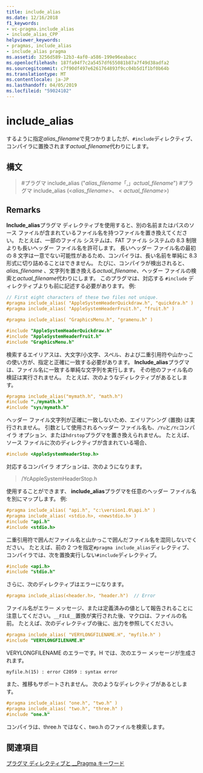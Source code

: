 ```yaml
---
title: include_alias
ms.date: 12/16/2018
f1_keywords:
- vc-pragma.include_alias
- include_alias_CPP
helpviewer_keywords:
- pragmas, include_alias
- include_alias pragma
ms.assetid: 3256d589-12b3-4af0-a586-199e96eabacc
ms.openlocfilehash: 187fa94f7c2a5457df655081b87a7f49d38adfa2
ms.sourcegitcommit: c7f90df497e6261764893f9cc04b5d1f1bf0b64b
ms.translationtype: MT
ms.contentlocale: ja-JP
ms.lasthandoff: 04/05/2019
ms.locfileid: "59024102"
---
```

# <a name="includealias"></a>include_alias

するように指定*alias_filename*で見つかりましたが、`#include`ディレクティブ、コンパイラに置換されます*actual_filename*代わりにします。

## <a name="syntax"></a>構文

> #<a name="pragma-includealiasaliasfilename-actualfilename"></a>プラグマ include_alias ("*alias_filename*「,」*actual_filename*")
> #<a name="pragma-includealiasaliasfilename-actualfilename"></a>プラグマ include_alias (\<*alias_filename*>、 \< *actual_filename*>)

## <a name="remarks"></a>Remarks

**Include_alias**プラグマ ディレクティブを使用すると、別の名前またはパスのソース ファイルが含まれているファイル名を持つファイルを置き換えてください。 たとえば、一部のファイル システムは、FAT ファイル システムの 8.3 制限よりも長いヘッダー ファイル名を許可します。 長いヘッダー ファイル名の最初の 8 文字は一意でない可能性があるため、コンパイラは、長い名前を単純に 8.3 形式に切り詰めることはできません。 たびに、コンパイラが検出されると、 *alias_filename* 、文字列を置き換える*actual_filename*、ヘッダー ファイルの検索と*actual_filename*代わりにします。 このプラグマは、対応する `#include` ディレクティブよりも前に記述する必要があります。 例:

```cpp
// First eight characters of these two files not unique.
#pragma include_alias( "AppleSystemHeaderQuickdraw.h", "quickdra.h" )
#pragma include_alias( "AppleSystemHeaderFruit.h", "fruit.h" )

#pragma include_alias( "GraphicsMenu.h", "gramenu.h" )

#include "AppleSystemHeaderQuickdraw.h"
#include "AppleSystemHeaderFruit.h"
#include "GraphicsMenu.h"
```

検索するエイリアスは、大文字/小文字、スペル、および二重引用符や山かっこの使い方が、指定と正確に一致する必要があります。 **Include_alias**プラグマは、ファイル名に一致する単純な文字列を実行します。 その他のファイル名の検証は実行されません。 たとえば、次のようなディレクティブがあるとします。

```cpp
#pragma include_alias("mymath.h", "math.h")
#include "./mymath.h"
#include "sys/mymath.h"
```

ヘッダー ファイル文字列が正確に一致しないため、エイリアシング (置換) は実行されません。 引数として使用されるヘッダー ファイル名も、`/Yu`と`/Yc`コンパイラ オプション、または`hdrstop`プラグマを置き換えられません。 たとえば、ソース ファイルに次のディレクティブが含まれている場合、

```cpp
#include <AppleSystemHeaderStop.h>
```

対応するコンパイラ オプションは、次のようになります。

> /YcAppleSystemHeaderStop.h

使用することができます、 **include_alias**プラグマを任意のヘッダー ファイル名を別にマップします。 例:

```cpp
#pragma include_alias( "api.h", "c:\version1.0\api.h" )
#pragma include_alias( <stdio.h>, <newstdio.h> )
#include "api.h"
#include <stdio.h>
```

二重引用符で囲んだファイル名と山かっこで囲んだファイル名を混同しないでください。 たとえば、前の 2 つを指定`#pragma include_alias`ディレクティブ、コンパイラでは、次を置換実行しない`#include`ディレクティブ。

```cpp
#include <api.h>
#include "stdio.h"
```

さらに、次のディレクティブはエラーになります。

```cpp
#pragma include_alias(<header.h>, "header.h")  // Error
```

ファイル名がエラー メッセージ、または定義済みの値として報告されることに注意してください。`__FILE__`置換が実行された後、マクロは、ファイルの名前。 たとえば、次のディレクティブの後に、出力を参照してください。

```cpp
#pragma include_alias( "VERYLONGFILENAME.H", "myfile.h" )
#include "VERYLONGFILENAME.H"
```

VERYLONGFILENAME のエラーです。H では、次のエラー メッセージが生成されます。

```Output
myfile.h(15) : error C2059 : syntax error
```

また、推移もサポートされません。 次のようなディレクティブがあるとします。

```cpp
#pragma include_alias( "one.h", "two.h" )
#pragma include_alias( "two.h", "three.h" )
#include "one.h"
```

コンパイラは、three.h ではなく、two.h のファイルを検索します。

## <a name="see-also"></a>関連項目

[プラグマ ディレクティブと __Pragma キーワード](../preprocessor/pragma-directives-and-the-pragma-keyword.md)
